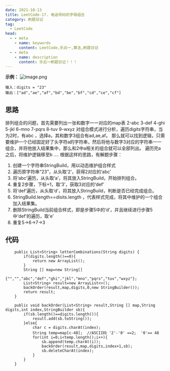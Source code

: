 ```yaml
---
date: 2021-10-13
title: LeetCode-17. 电话号码的字母组合
category: 刷题日记
tag:
  - LeetCode
head:
  - - meta
    - name: keywords
      content: LeetCode,乐云一,算法,刷题日记
  - - meta
    - name: description
      content: 乐云一刷题日记！！！
---
```

**示例：**
![image.png](https://leyunone-img.oss-cn-hangzhou.aliyuncs.com/image/2021-10-13/image.png)
```
输入：digits = "23"
输出：["ad","ae","af","bd","be","bf","cd","ce","cf"]
```
## 思路
排列组合的问题，首先需要列出一张和数字一一对应的map表
2-abc
3-def
4-ghi
5-jkl
6-mno
7-pqrs
8-tuv
9-wxyz
对组合模式进行分析，遍历digits字符串，当为2时，有abc ，选择a，其和数字3组合有ad,ae,af。
那么就可以找到逻辑，只需要维护一个已经固定好了头字符a的字符串，然后将他与数字3对应的字符串一一组合，并将他放入结果集中，那么和2中a相关的组合就可以全部列出。
遍历完a之后，将维护逻辑移至b
....
根据这样的思路，有解题步骤：
1. 创建一个字符串StringBuild，用以动态维护组合样式
2. 遍历原字符串“23”，从头取‘2’，获得2对应的‘abc’
3. 将‘abc’遍历，从头取‘a’，将其放入StringBuild，开始排列组合。
4. 重复2步骤，下标+1，取‘3’，获取3对应的‘def’
5. 将‘def’遍历，从头取‘d’，将其放入StringBuild，判断是否已经完成组合。
6. StringBuild.length==disits.length ，代表样式完成，将其中维护的一个组合加入结果集。
7. 删除StringBuild当前组合样式，即是步骤5中的‘d’，并且继续进行步骤5中‘def’的遍历，取‘e’
8. 重复5->6->7->3

## 代码
```
    public List<String> letterCombinations(String digits) {
        if(digits.length()==0){
            return new ArrayList();
        }
        String [] map=new String[]
              {"","","abc","def","ghi","jkl","mno","pqrs","tuv","wxyz"};
        List<String> result=new ArrayList<>();
        backOrder(result,map,digits,0,new StringBuilder());
        return result;
    }

    public void backOrder(List<String> result,String [] map,String digits,int index,StringBuilder sb){
        if(sb.length()==digits.length()){
            result.add(sb.toString());
        }else{
            char c = digits.charAt(index);
            String temp=map[c-48];  //ASCII码 '2'-'0' ==2;  '0'== 48
            for(int i=0;i<temp.length();i++){
                sb.append(temp.charAt(i));
                backOrder(result,map,digits,index+1,sb);
                sb.deleteCharAt(index);
            }
        }
    }
```
